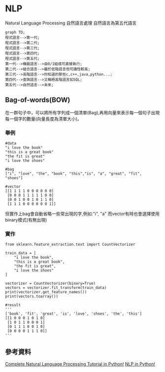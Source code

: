 # NLP
Natural Language Processing 自然語言處理
自然語言為第五代語言
```mermaid
graph TD;
程式語言-->第一代;
程式語言-->第二代;
程式語言-->第三代;
程式語言-->第四代;
程式語言-->第五代;
第一代-->機器語言-->由0/1組成可直接執行;
第二代-->組合語言-->屬於低階語言但可讀性較高;
第三代-->高階語言-->你知道的那些c,c++,java,python...;
第四代-->查詢語言-->又稱極高階語言如SQL;
第五代-->自然語言-->未來;
```
## Bag-of-words(BOW)
在一群句子中，可以將所有字列成一個清單(Bag),再用向量來表示每一個句子出現每一個字的數量(向量長度為清單大小)。

### 舉例
```python=
#data
"i love the book"
"this is a great book"
"the fit is great"
"i love the shoes"

#bag
["i", "love", "the", "book", "this","is", "a", "great", "fit", "shoes"]

#vector
[[1 1 1 1 0 0 0 0 0 0]
 [0 0 0 1 1 1 1 1 0 0]
 [0 0 1 0 0 1 0 1 1 0]
 [1 1 1 0 0 0 0 0 0 1]]
```
但實作上bag會自動省略一些常出現的字,例如:"i", "a"
而vector有時也會選擇使用binary模式(有無出現)
### 實作
```python=
from sklearn.feature_extraction.text import CountVectorizer

train_data = [
    "i love the book",
    "this is a great book",
    "the fit is great",
    "i love the shoes"
]

vectorizer = CountVectorizer(binary=True)
vectors = vectorizer.fit_transform(train_data)
print(vectorizer.get_feature_names())
print(vectors.toarray())

#result
'''
['book', 'fit', 'great', 'is', 'love', 'shoes', 'the', 'this']
[[1 0 0 0 1 0 1 0]
 [1 0 1 1 0 0 0 1]
 [0 1 1 1 0 0 1 0]
 [0 0 0 0 1 1 1 0]]
'''
```




## 參考資料
[Complete Natural Language Processing Tutorial in Python!](https://www.youtube.com/watch?v=M7SWr5xObkA)
[NLP in Python!](https://github.com/KeithGalli/pycon2020)